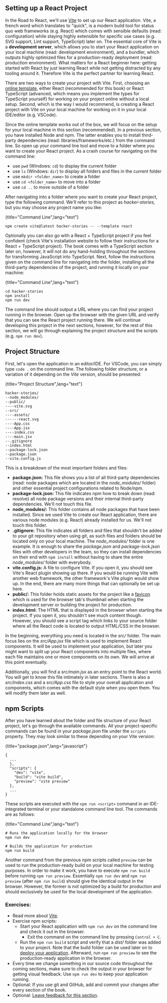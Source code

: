 ## Setting up a React Project

In the Road to React, we'll use [Vite](https://bit.ly/3BsG1TH) to set up our React application. Vite, a french word which translates to "quick", is a modern build tool for status quo web frameworks (e.g. React) which comes with sensible defaults (read: configuration) while staying highly extensible for specific use cases (e.g. SVG support, Lint support, TypeScript) later on. The essential core of Vite is a **development server**, which allows you to start your React application on your local machine (read: development environment), and a bundler, which outputs highly optimized files for a production-ready deployment (read: production environment). What matters for a React beginner here: getting started with React by just learning React while not getting distracted by any tooling around it. Therefore Vite is the perfect partner for learning React.

There are two ways to create your project with Vite. First, choosing an [online template](https://bit.ly/3RPAZWz), either React (recommended for this book) or React TypeScript (advanced, which means you implement the types for TypeScript yourself) for working on your project online without a local setup. Second, which is the way I would recommend, is creating a React project with Vite on your local machine for working on it in your local IDE/editor (e.g. VSCode).

Since the online template works out of the box, we will focus on the setup for your local machine in this section (recommended). In a previous section, you have installed Node and npm. The latter enables you to install third-party dependencies (read: libraries/frameworks/etc.) from the command line. So open up your command line tool and move to a folder where you want to create your React project. As a crash course for navigating on the command line:

* use `pwd` (Windows: `cd`) to display the current folder
* use `ls` (Windows: `dir`) to display all folders and files in the current folder
* use `mkdir <folder_name>` to create a folder
* use `cd <folder_name>` to move into a folder
* use `cd ..` to move outside of a folder

After navigating into a folder where you want to create your React project, type the following command. We'll refer to this project as *hacker-stories*, but you may choose any project name you like:

{title="Command Line",lang="text"}
~~~~~~~
npm create vite@latest hacker-stories -- --template react
~~~~~~~

Optionally you can also go with a React + TypeScript project if you feel confident (check Vite's installation website to follow their instructions for a React + TypeScript project). The book comes with a TypeScript section later on, however, it will not do any hand-holding throughout the sections for transforming JavaScript into TypeScript. Next, follow the instructions given on the command line for navigating into the folder, installing all the third-party dependencies of the project, and running it locally on your machine:

{title="Command Line",lang="text"}
~~~~~~~
cd hacker-stories
npm install
npm run dev
~~~~~~~

The command line should output a URL where you can find your project running in the browser. Open up the browser with the given URL and verify that you can see the React project running there. We will continue developing this project in the next sections, however, for the rest of this section, we will go through explaining the project structure and the scripts (e.g. `npm run dev`).

## Project Structure

First, let's open the application in an editor/IDE. For VSCode, you can simply type `code .` on the command line. The following folder structure, or a variation of it depending on the *Vite* version, should be presented:

{title="Project Structure",lang="text"}
~~~~~~~
hacker-stories/
--node_modules/
--public/
----vite.svg
--src/
----assets/
------react.svg
----App.css
----App.jsx
----index.css
----main.jsx
--.gitignore
--index.html
--package-lock.json
--package.json
--vite.config.js
~~~~~~~

This is a breakdown of the most important folders and files:

* **package.json:** This file shows you a list of all third-party dependencies (read: node packages which are located in the *node_modules/* folder) and other essential project configurations related to Node/npm.
* **package-lock.json:** This file indicates npm how to break down (read: resolve) all node package versions and their internal third-party dependencies. We'll not touch this file.
* **node_modules/:** This folder contains all node packages that have been installed. Since we used Vite to create our React application, there are various node modules (e.g. React) already installed for us. We'll not touch this folder.
* **.gitignore:** This file indicates all folders and files that shouldn't be added to your git repository when using git, as such files and folders should be located only on your local machine. The *node_modules/* folder is one example. It is enough to share the *package.json* and *package-lock.json* files with other developers in the team, so they can install dependencies on their end with `npm install` without having to share the entire *node_modules/* folder with everybody.
* **vite.config.js:** A file to configure Vite. If you open it, you should see Vite's React plugin showing up there. If you would be running Vite with another web framework, the other framework's Vite plugin would show up. In the end, there are many more things that can optionally be set up here.
* **public/:** This folder holds static assets for the project like a [favicon](https://bit.ly/3QvRupG) which is used for the browser tab's thumbnail when starting the development server or building the project for production.
* **index.html:** The HTML that is displayed in the browser when starting the project. If you open it, you shouldn't see much content though. However, you should see a script tag which links to your source folder where all the React code is located to output HTML/CSS in the browser.

In the beginning, everything you need is located in the *src/* folder. The main focus lies on the *src/App.jsx* file which is used to implement React components. It will be used to implement your application, but later you might want to split up your React components into multiple files, where each file maintains one or more components on its own. We will arrive at this point eventually.

Additionally, you will find a *src/main.jsx* as an entry point to the React world. You will get to know this file intimately in later sections. There is also a *src/index.css* and a *src/App.css* file to style your overall application and components, which comes with the default style when you open them. You will modify them later as well.

## npm Scripts

After you have learned about the folder and file structure of your React project, let's go through the available commands. All your project-specific commands can be found in your *package.json* file under the `scripts` property. They may look similar to these depending on your Vite version:

{title="package.json",lang="javascript"}
~~~~~~~
{
  ...
  },
  "scripts": {
    "dev": "vite",
    "build": "vite build",
    "preview": "vite preview"
  },
  ...
}
~~~~~~~

These scripts are executed with the `npm run <script>` command in an IDE-integrated terminal or your standalone command line tool. The commands are as follows:

{title="Command Line",lang="text"}
~~~~~~~
# Runs the application locally for the browser
npm run dev

# Builds the application for production
npm run build
~~~~~~~

Another command from the previous npm scripts called `preview` can be used to run the production-ready build on your local machine for testing purposes. In order to make it work, you have to execute `npm run build` before running `npm run preview`. Essentially `npm run dev` and `npm run preview` (after `npm run build`) should give the identical output in the browser. However, the former is not optimized by a build for production and should exclusively be used for the local development of the application.

### Exercises:

* Read more about [Vite](https://bit.ly/3BsG1TH).
* Exercise npm scripts:
  * Start your React application with `npm run dev` on the command line and check it out in the browser.
    * Exit the command on the command line by pressing `Control + C`.
  * Run the `npm run build` script and verify that a *dist/* folder was added to your project. Note that the build folder can be used later on to [deploy your application](https://www.robinwieruch.de/deploy-applications-digital-ocean/). Afterward, run `npm run preview` to see the production-ready application in the browser.
* Every time we change something in our source code throughout the coming sections, make sure to check the output in your browser for getting visual feedback. Use `npm run dev` to keep your application running.
* Optional: If you use git and GitHub, add and commit your changes after every section of the book.
* Optional: [Leave feedback for this section](https://forms.gle/bvH2jcppsSA6p9i16).
